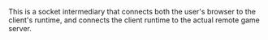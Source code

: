 This is a socket intermediary that connects both the
user's browser to the client's runtime, and connects
the client runtime to the actual remote game server.
